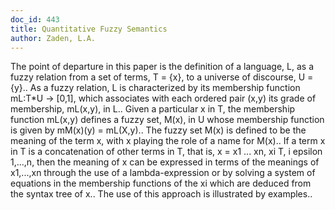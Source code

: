 ```yaml
---
doc_id: 443
title: Quantitative Fuzzy Semantics
author: Zaden, L.A.
---
```


The point of departure in this paper is the definition of a language, L, as
a fuzzy relation from a set of terms, T = {x}, to a universe of discourse, 
U = {y}.. As a fuzzy relation, L is characterized by its membership function
mL:T*U -> [0,1], which associates with each ordered pair (x,y) its grade of 
membership, mL(x,y), in L.. 
   Given a particular x in T, the membership function mL(x,y) defines a fuzzy
set, M(x), in U whose membership function is given by mM(x)(y) = mL(X,y)..
The fuzzy set M(x) is defined to be the meaning of the term x, with x playing 
the role of a name for M(x)..
   If a term x in T is a concatenation of other terms in T, that is,
x = x1 ... xn, xi  T, i epsilon 1,...,n, then the meaning of x can be expressed in 
terms of the meanings of x1,...,xn through the use of a lambda-expression or by
solving a system of equations in the membership functions of the xi which are 
deduced from the syntax tree of x.. The use of this approach is illustrated by 
examples..